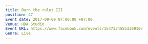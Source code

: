 ```yaml
---
title: Burn the rulez III
position: 47
Event date: 2017-09-09 07:00:00 +07:00
Venue: HDA Studio
Event URL: https://www.facebook.com/events/1547334555336910/
Genre: Live
---
```


